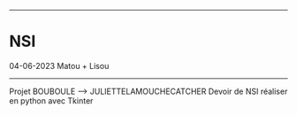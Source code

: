 *********************************************************************************************************************************************************************************
# NSI
04-06-2023
Matou + Lisou
*********************************************************************************************************************************************************************************
Projet BOUBOULE --> JULIETTELAMOUCHECATCHER
Devoir de NSI réaliser en python avec Tkinter
